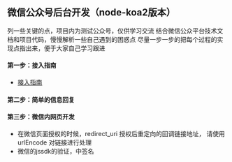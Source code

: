 ## 微信公众号后台开发（node-koa2版本）

列一些关键的点，项目内为测试公众号，仅供学习交流
结合微信公众平台技术文档和项目代码，慢慢解析一些自己遇到的困惑点
尽量一步一步的把每个过程的实现点指出来，便于大家自己学习跟进

#### 第一步：接入指南
- [接入指南](https://mp.weixin.qq.com/wiki?t=resource/res_main&id=mp1421135319)

#### 第二步：简单的信息回复

#### 第三步：微信内网页开发
- 在微信页面授权的时候，redirect_uri	授权后重定向的回调链接地址， 请使用 urlEncode 对链接进行处理
- 微信的jssdk的验证，中签名